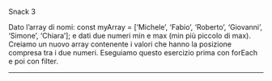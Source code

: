 Snack 3

Dato l’array di nomi:
const myArray = [‘Michele’, ‘Fabio’, ‘Roberto’, ‘Giovanni’, ‘Simone’, ‘Chiara’];
e dati due numeri min e max (min più piccolo di max).
Creiamo un nuovo array contenente i valori che hanno la posizione compresa tra i due numeri.
Eseguiamo questo esercizio prima con forEach e poi con filter.

------------------------------------------------------------------------------------


